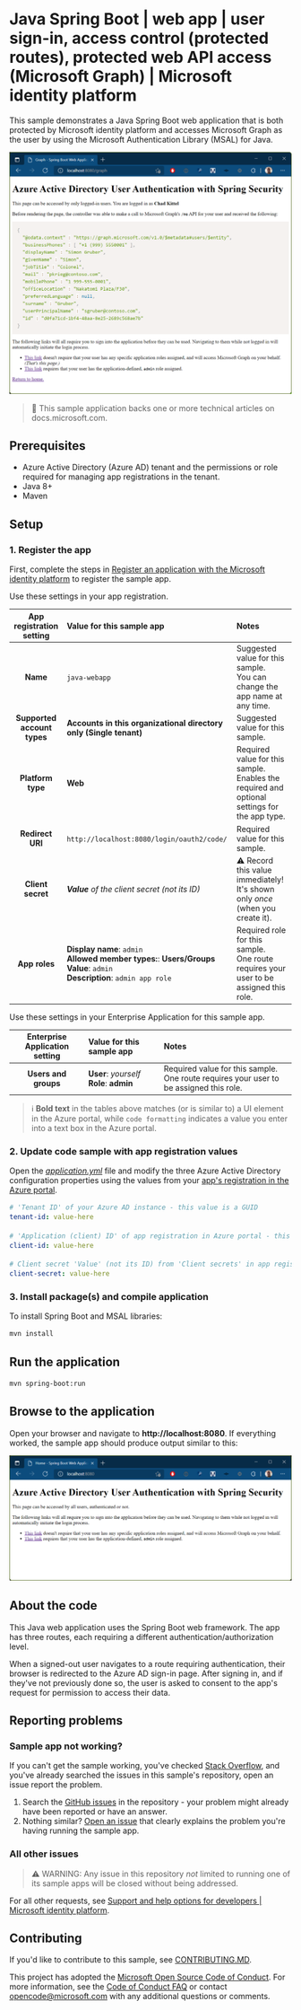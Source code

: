 <!-- Keeping yaml frontmatter commented out for now
---
# Metadata required by https://docs.microsoft.com/samples/browse/
# Metadata properties: https://review.docs.microsoft.com/help/contribute/samples/process/onboarding?branch=main#add-metadata-to-readme
languages:
- java
page_type: sample
name: "Java web application written in Spring Boot that both protects its own endpoints and accesses Microsoft Graph"
description: "This Java web application protects various routes and contacts Microsoft Graph on behalf of the user. The code in this sample is used by one or more articles on docs.microsoft.com."
products:
- azure
- azure-active-directory
- ms-graph
urlFragment: ms-identity-docs-code-webapp-java
---
-->

# Java Spring Boot | web app | user sign-in, access control (protected routes), protected web API access (Microsoft Graph) | Microsoft identity platform

<!-- Build badges here
![Build passing.](https://img.shields.io/badge/build-passing-brightgreen.svg) ![Code coverage.](https://img.shields.io/badge/coverage-100%25-brightgreen.svg) ![License.](https://img.shields.io/badge/license-MIT-green.svg)
-->

This sample demonstrates a Java Spring Boot web application that is both protected by Microsoft identity platform and accesses Microsoft Graph as the user by using the Microsoft Authentication Library (MSAL) for Java.

![A browser screenshot on a page showing a response from Microsoft Graph](./app.png)

> :page_with_curl: This sample application backs one or more technical articles on docs.microsoft.com. <!-- TODO: Link to first tutorial in series when published. -->

## Prerequisites

- Azure Active Directory (Azure AD) tenant and the permissions or role required for managing app registrations in the tenant.
- Java 8+
- Maven

## Setup

### 1. Register the app

First, complete the steps in [Register an application with the Microsoft identity platform](https://docs.microsoft.com/azure/active-directory/develop/quickstart-register-app) to register the sample app.

Use these settings in your app registration.

| App registration <br/> setting | Value for this sample app                                                    | Notes                                                                                              |
|:------------------------------:|:-----------------------------------------------------------------------------|:---------------------------------------------------------------------------------------------------|
| **Name**                       | `java-webapp`                                                                | Suggested value for this sample. <br/> You can change the app name at any time.                    |
| **Supported account types**    | **Accounts in this organizational directory only (Single tenant)**           | Suggested value for this sample.                                                                   |
| **Platform type**              | **Web**                                                                      | Required value for this sample. <br/> Enables the required and optional settings for the app type. |
| **Redirect URI**               | `http://localhost:8080/login/oauth2/code/`                                   | Required value for this sample.                                                                    |
| **Client secret**              | _**Value** of the client secret (not its ID)_                                | :warning: Record this value immediately! <br/> It's shown only _once_ (when you create it).        |
| **App roles**                  | **Display name**: `admin`<br/>**Allowed member types:**: **Users/Groups**<br/>**Value**: `admin`<br/>**Description**: `admin app role` | Required role for this sample. <br/> One route requires your user to be assigned this role. |

Use these settings in your Enterprise Application for this sample app.

| Enterprise Application <br/> setting | Value for this sample app                    | Notes                                                                                        |
|:------------------------------------:|:---------------------------------------------|:---------------------------------------------------------------------------------------------|
| **Users and groups**                 | **User**: _yourself_<br/>**Role**: **admin** | Required value for this sample. <br/> One route requires your user to be assigned this role. |

> :information_source: **Bold text** in the tables above matches (or is similar to) a UI element in the Azure portal, while `code formatting` indicates a value you enter into a text box in the Azure portal.

### 2. Update code sample with app registration values

Open the [_application.yml_](src/main/resources/application.yml) file and modify the three Azure Active Directory configuration properties using the values from your [app's registration in the Azure portal](https://docs.microsoft.com/azure/active-directory/develop/quickstart-register-app).

```yaml
# 'Tenant ID' of your Azure AD instance - this value is a GUID
tenant-id: value-here

# 'Application (client) ID' of app registration in Azure portal - this value is a GUID
client-id: value-here

# Client secret 'Value' (not its ID) from 'Client secrets' in app registration in Azure portal
client-secret: value-here
```

### 3. Install package(s) and compile application

To install Spring Boot and MSAL libraries:

```bash
mvn install
```

## Run the application

```bash
mvn spring-boot:run
```

## Browse to the application

Open your browser and navigate to **http://localhost:8080**. If everything worked, the sample app should produce output similar to this:

![A browser screenshot showing the weclome page to the sample application.](./home.png)

## About the code

This Java web application uses the Spring Boot web framework. The app has three routes, each requiring a different authentication/authorization level.

When a signed-out user navigates to a route requiring authentication, their browser is redirected to the Azure AD sign-in page. After signing in, and if they've not previously done so, the user is asked to consent to the app's request for permission to access their data.

## Reporting problems

### Sample app not working?

If you can't get the sample working, you've checked [Stack Overflow](http://stackoverflow.com/questions/tagged/msal), and you've already searched the issues in this sample's repository, open an issue report the problem.

1. Search the [GitHub issues](../issues) in the repository - your problem might already have been reported or have an answer.
1. Nothing similar? [Open an issue](../issues/new) that clearly explains the problem you're having running the sample app.

### All other issues

> :warning: WARNING: Any issue in this repository _not_ limited to running one of its sample apps will be closed without being addressed.

For all other requests, see [Support and help options for developers | Microsoft identity platform](https://docs.microsoft.com/azure/active-directory/develop/developer-support-help-options).

## Contributing

If you'd like to contribute to this sample, see [CONTRIBUTING.MD](/CONTRIBUTING.md).

This project has adopted the [Microsoft Open Source Code of Conduct](https://opensource.microsoft.com/codeofconduct/). For more information, see the [Code of Conduct FAQ](https://opensource.microsoft.com/codeofconduct/faq/) or contact [opencode@microsoft.com](mailto:opencode@microsoft.com) with any additional questions or comments.